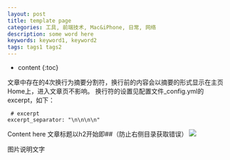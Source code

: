 ```yaml
---
layout: post
title: template page
categories: 工具, 前端技术, Mac&iPhone, 日常, 网络
description: some word here
keywords: keyword1, keyword2
tags: tags1 tags2
---
```

* content
{:toc}
<div class="postImg" style="background-image:url(https://likonion-1254082995.cos.ap-chengdu.myqcloud.com/media/)"></div>
文章中存在的4次换行为摘要分割符，换行前的内容会以摘要的形式显示在主页Home上，进入文章页不影响。
换行符的设置见配置文件_config.yml的 excerpt，如下：

```
 # excerpt
excerpt_separator: "\n\n\n\n"
```



Content here
文章标题以h2开始即##（防止右侧目录获取错误）
![](https://likonion-1254082995.cos.ap-chengdu.myqcloud.com/media/500_wKgFVVouJNqActSbAAT4kOIJ6RM247.jpg)
<p class="img-instructions">图片说明文字</p>


